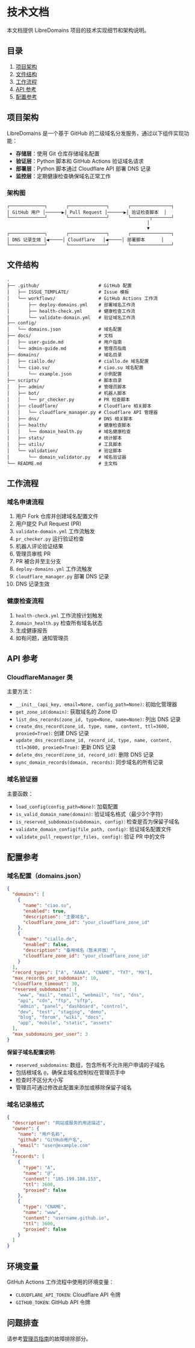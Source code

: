 # 技术文档

本文档提供 LibreDomains 项目的技术实现细节和架构说明。

## 目录

1. [项目架构](#项目架构)
2. [文件结构](#文件结构)
3. [工作流程](#工作流程)
4. [API 参考](#api-参考)
5. [配置参考](#配置参考)

## 项目架构

LibreDomains 是一个基于 GitHub 的二级域名分发服务，通过以下组件实现功能：

- **存储层**：使用 Git 仓库存储域名配置
- **验证层**：Python 脚本和 GitHub Actions 验证域名请求
- **部署层**：Python 脚本通过 Cloudflare API 部署 DNS 记录
- **监控层**：定期健康检查确保域名正常工作

### 架构图

```
┌─────────────┐       ┌──────────────┐       ┌───────────────┐
│ GitHub 用户 │──────▶│ Pull Request │──────▶│ 验证检查脚本  │
└─────────────┘       └──────────────┘       └───────┬───────┘
                                                    │
                                                    ▼
┌─────────────┐       ┌──────────────┐       ┌───────────────┐
│ DNS 记录生效 │◀─────│ Cloudflare   │◀─────│ 部署脚本      │
└─────────────┘       └──────────────┘       └───────────────┘
```

## 文件结构

```
.
├── .github/                      # GitHub 配置
│   ├── ISSUE_TEMPLATE/           # Issue 模板
│   └── workflows/                # GitHub Actions 工作流
│       ├── deploy-domains.yml    # 部署域名工作流
│       ├── health-check.yml      # 健康检查工作流
│       └── validate-domain.yml   # 验证域名工作流
├── config/
│   └── domains.json              # 域名配置
├── docs/                         # 文档
│   ├── user-guide.md             # 用户指南
│   └── admin-guide.md            # 管理员指南
├── domains/                      # 域名目录
│   ├── ciallo.de/                # ciallo.de 域名配置
│   └── ciao.su/                  # ciao.su 域名配置
│       └── example.json          # 示例配置
├── scripts/                      # 脚本目录
│   ├── admin/                    # 管理员脚本
│   ├── bot/                      # 机器人脚本
│   │   └── pr_checker.py         # PR 检查脚本
│   ├── cloudflare/               # Cloudflare 相关脚本
│   │   └── cloudflare_manager.py # Cloudflare API 管理器
│   ├── dns/                      # DNS 相关脚本
│   ├── health/                   # 健康检查脚本
│   │   └── domain_health.py      # 域名健康检查
│   ├── stats/                    # 统计脚本
│   ├── utils/                    # 工具脚本
│   └── validation/               # 验证脚本
│       └── domain_validator.py   # 域名验证器
└── README.md                     # 主文档
```

## 工作流程

### 域名申请流程

1. 用户 Fork 仓库并创建域名配置文件
2. 用户提交 Pull Request (PR)
3. `validate-domain.yml` 工作流触发
4. `pr_checker.py` 运行验证检查
5. 机器人评论验证结果
6. 管理员审核 PR
7. PR 被合并至主分支
8. `deploy-domains.yml` 工作流触发
9. `cloudflare_manager.py` 部署 DNS 记录
10. DNS 记录生效

### 健康检查流程

1. `health-check.yml` 工作流按计划触发
2. `domain_health.py` 检查所有域名状态
3. 生成健康报告
4. 如有问题，通知管理员

## API 参考

### CloudflareManager 类

主要方法：

- `__init__(api_key, email=None, config_path=None)`: 初始化管理器
- `get_zone_id(domain)`: 获取域名的 Zone ID
- `list_dns_records(zone_id, type=None, name=None)`: 列出 DNS 记录
- `create_dns_record(zone_id, type, name, content, ttl=3600, proxied=True)`: 创建 DNS 记录
- `update_dns_record(zone_id, record_id, type, name, content, ttl=3600, proxied=True)`: 更新 DNS 记录
- `delete_dns_record(zone_id, record_id)`: 删除 DNS 记录
- `sync_domain_records(domain, records)`: 同步域名的所有记录

### 域名验证器

主要函数：

- `load_config(config_path=None)`: 加载配置
- `is_valid_domain_name(domain)`: 验证域名格式（最少3个字符）
- `is_reserved_subdomain(subdomain, config)`: 检查是否为保留子域名
- `validate_domain_config(file_path, config)`: 验证域名配置文件
- `validate_pull_request(pr_files, config)`: 验证 PR 中的文件

## 配置参考

### 域名配置（domains.json）

```json
{
  "domains": [
    {
      "name": "ciao.su",
      "enabled": true,
      "description": "主要域名",
      "cloudflare_zone_id": "your_cloudflare_zone_id"
    },
    {
      "name": "ciallo.de",
      "enabled": false,
      "description": "备用域名（暂未开放）",
      "cloudflare_zone_id": "your_cloudflare_zone_id"
    }
  ],
  "record_types": ["A", "AAAA", "CNAME", "TXT", "MX"],
  "max_records_per_subdomain": 10,
  "cloudflare_timeout": 30,
  "reserved_subdomains": [
    "www", "mail", "email", "webmail", "ns", "dns",
    "api", "cdn", "ftp", "sftp",
    "admin", "panel", "dashboard", "control",
    "dev", "test", "staging", "demo",
    "blog", "forum", "wiki", "docs",
    "app", "mobile", "static", "assets"
  ],
  "max_subdomains_per_user": 3
}
```

**保留子域名配置说明**:
- `reserved_subdomains`: 数组，包含所有不允许用户申请的子域名
- 包括根域名 `@`，确保主域名控制权在管理员手中
- 检查时不区分大小写
- 管理员可通过修改此配置来添加或移除保留子域名

### 域名记录格式

```json
{
  "description": "网站或服务的用途描述",
  "owner": {
    "name": "用户名称",
    "github": "GitHub用户名",
    "email": "user@example.com"
  },
  "records": [
    {
      "type": "A",
      "name": "@",
      "content": "185.199.108.153",
      "ttl": 3600,
      "proxied": false
    },
    {
      "type": "CNAME",
      "name": "www",
      "content": "username.github.io",
      "ttl": 3600,
      "proxied": false
    }
  ]
}
```

## 环境变量

GitHuh Actions 工作流程中使用的环境变量：

- `CLOUDFLARE_API_TOKEN`: Cloudflare API 令牌
- `GITHUB_TOKEN`: GitHub API 令牌

## 问题排查

请参考[管理员指南](./admin-guide.md)的故障排除部分。
